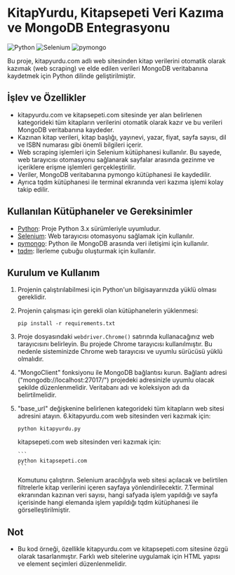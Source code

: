 # KitapYurdu, Kitapsepeti Veri Kazıma ve MongoDB Entegrasyonu

![Python](https://img.shields.io/badge/Python-3.x-blue.svg)
![Selenium](https://img.shields.io/badge/Selenium-3.141.0-green.svg)
![pymongo](https://img.shields.io/badge/pymongo-3.12.0-red.svg)

Bu proje, kitapyurdu.com adlı web sitesinden kitap verilerini otomatik olarak kazımak (web scraping) ve elde edilen verileri MongoDB veritabanına kaydetmek için Python dilinde geliştirilmiştir.

## İşlev ve Özellikler

- kitapyurdu.com ve kitapsepeti.com sitesinde yer alan belirlenen kategorideki tüm kitapların verilerini otomatik olarak kazır ve bu verileri MongoDB veritabanına kaydeder.
- Kazınan kitap verileri, kitap başlığı, yayınevi, yazar, fiyat, sayfa sayısı, dil ve ISBN numarası gibi önemli bilgileri içerir.
- Web scraping işlemleri için Selenium kütüphanesi kullanılır. Bu sayede, web tarayıcısı otomasyonu sağlanarak sayfalar arasında gezinme ve içeriklere erişme işlemleri gerçekleştirilir.
- Veriler, MongoDB veritabanına pymongo kütüphanesi ile kaydedilir.
- Ayrıca tqdm kütüphanesi ile terminal ekranında veri kazıma işlemi kolay takip edilir.

## Kullanılan Kütüphaneler ve Gereksinimler

- [Python](https://www.python.org/downloads/): Proje Python 3.x sürümleriyle uyumludur.
- [Selenium](https://pypi.org/project/selenium/): Web tarayıcısı otomasyonu sağlamak için kullanılır.
- [pymongo](https://pypi.org/project/pymongo/): Python ile MongoDB arasında veri iletişimi için kullanılır.
- [tqdm](https://pypi.org/project/tqdm/): İlerleme çubuğu oluşturmak için kullanılır.

## Kurulum ve Kullanım

1.  Projenin çalıştırılabilmesi için Python'un bilgisayarınızda yüklü olması gereklidir.
2.  Projenin çalışması için gerekli olan kütüphanelerin yüklenmesi:

    ```
    pip install -r requirements.txt
    ```

3.  Proje dosyasındaki `webdriver.Chrome()` satırında kullanacağınız web tarayıcısını belirleyin. Bu projede Chrome tarayıcısı kullanılmıştır. Bu nedenle sisteminizde Chrome web tarayıcısı ve uyumlu sürücüsü yüklü olmalıdır.
4.  "MongoClient" fonksiyonu ile MongoDB bağlantısı kurun. Bağlantı adresi ("mongodb://localhost:27017/") projedeki adresinizle uyumlu olacak şekilde düzenlenmelidir. Veritabanı adı ve koleksiyon adı da belirtilmelidir.
5.  "base_url" değişkenine belirlenen kategorideki tüm kitapların web sitesi adresini atayın.
6.kitapyurdu.com web sitesinden veri kazımak için:
        
    ```
    python kitapyurdu.py
    ```

    kitapsepeti.com web sitesinden veri kazımak için:

        ```
        python kitapsepeti.com
        ```

    Komutunu çalıştırın. Selenium aracılığıyla web sitesi açılacak ve belirtilen filtrelerle kitap verilerini içeren sayfaya yönlendirilecektir.
7.Terminal ekranından kazınan veri sayısı, hangi safyada işlem yapıldığı ve sayfa içerisinde hangi elemanda işlem yapıldığı tqdm kütüphanesi ile görselleştirilmiştir.

## Not

- Bu kod örneği, özellikle kitapyurdu.com ve kitapsepeti.com sitesine özgü olarak tasarlanmıştır. Farklı web sitelerine uygulamak için HTML yapısı ve element seçimleri düzenlenmelidir.
